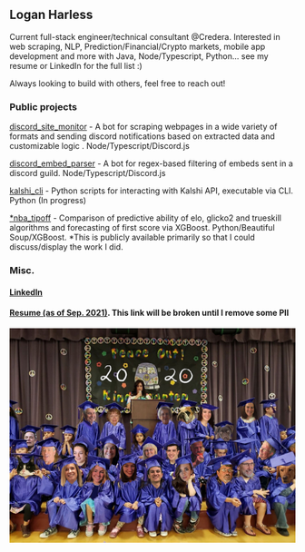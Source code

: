 ## Logan Harless
Current full-stack engineer/technical consultant @Credera. Interested in web scraping, NLP, Prediction/Financial/Crypto markets, mobile app development and more with
Java, Node/Typescript, Python... see my resume or LinkedIn for the full list :)

Always looking to build with others, feel free to reach out!


### Public projects
[discord_site_monitor](https://github.com/EllAchE/discord_site_monitor) - A bot for scraping webpages in a wide variety
of formats and sending discord notifications based on extracted data and customizable logic . Node/Typescript/Discord.js

[discord_embed_parser](https://github.com/EllAchE/discord_embed_parser) - A bot for regex-based filtering of embeds
sent in a discord guild. Node/Typescript/Discord.js

[kalshi_cli](https://github.com/EllAchE/kalshi_cli) - Python scripts for interacting with Kalshi API, executable via CLI. Python (In progress)

[*nba_tipoff](https://github.com/EllAchE/nba-tipoff-scraper) - Comparison of predictive ability of elo, glicko2 and trueskill algorithms and forecasting of first score via XGBoost. Python/Beautiful Soup/XGBoost. *This is publicly available primarily so that I could discuss/display the work I did.

### Misc.

#### [LinkedIn](https://www.linkedin.com/in/logan-harless/)
#### [Resume (as of Sep. 2021)](./LH_resume_Sep2021_no_pii.pdf). This link will be broken until I remove some PII

![alt text](./grad.jpg)